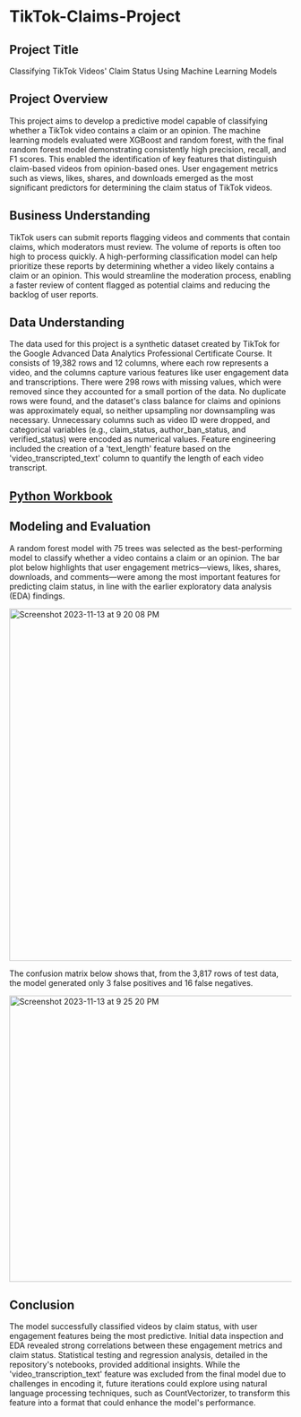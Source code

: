 # TikTok-Claims-Project

## Project Title
Classifying TikTok Videos' Claim Status Using Machine Learning Models

## Project Overview
This project aims to develop a predictive model capable of classifying whether a TikTok video contains a claim or an opinion. The machine learning models evaluated were XGBoost and random forest, with the final random forest model demonstrating consistently high precision, recall, and F1 scores. This enabled the identification of key features that distinguish claim-based videos from opinion-based ones. User engagement metrics such as views, likes, shares, and downloads emerged as the most significant predictors for determining the claim status of TikTok videos.

## Business Understanding
TikTok users can submit reports flagging videos and comments that contain claims, which moderators must review. The volume of reports is often too high to process quickly. A high-performing classification model can help prioritize these reports by determining whether a video likely contains a claim or an opinion. This would streamline the moderation process, enabling a faster review of content flagged as potential claims and reducing the backlog of user reports.

## Data Understanding
The data used for this project is a synthetic dataset created by TikTok for the Google Advanced Data Analytics Professional Certificate Course. It consists of 19,382 rows and 12 columns, where each row represents a video, and the columns capture various features like user engagement data and transcriptions. There were 298 rows with missing values, which were removed since they accounted for a small portion of the data. No duplicate rows were found, and the dataset's class balance for claims and opinions was approximately equal, so neither upsampling nor downsampling was necessary. Unnecessary columns such as video ID were dropped, and categorical variables (e.g., claim_status, author_ban_status, and verified_status) were encoded as numerical values. Feature engineering included the creation of a 'text_length' feature based on the 'video_transcripted_text' column to quantify the length of each video transcript.

## [Python Workbook](https://github.com/roenseed/TikTok-Project/blob/main/TikTok%20project5_Machine%20Learning.ipynb)

## Modeling and Evaluation
A random forest model with 75 trees was selected as the best-performing model to classify whether a video contains a claim or an opinion. The bar plot below highlights that user engagement metrics—views, likes, shares, downloads, and comments—were among the most important features for predicting claim status, in line with the earlier exploratory data analysis (EDA) findings.

<img width="629" alt="Screenshot 2023-11-13 at 9 20 08 PM" src="https://github.com/kayneong/TikTok-Claims-Project/assets/150570357/39e847af-bf27-4566-954c-a174fb594c2b">

The confusion matrix below shows that, from the 3,817 rows of test data, the model generated only 3 false positives and 16 false negatives.

<img width="511" alt="Screenshot 2023-11-13 at 9 25 20 PM" src="https://github.com/kayneong/TikTok-Claims-Project/assets/150570357/3600afe5-31e8-44da-9037-782e2e17a8a8">

## Conclusion
The model successfully classified videos by claim status, with user engagement features being the most predictive. Initial data inspection and EDA revealed strong correlations between these engagement metrics and claim status. Statistical testing and regression analysis, detailed in the repository's notebooks, provided additional insights. While the 'video_transcription_text' feature was excluded from the final model due to challenges in encoding it, future iterations could explore using natural language processing techniques, such as CountVectorizer, to transform this feature into a format that could enhance the model's performance.
